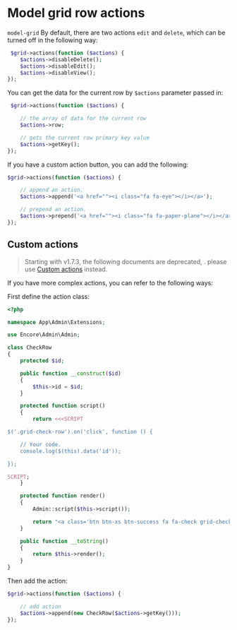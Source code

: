 # Model grid row actions

`model-grid` By default, there are two actions `edit` and `delete`, which can be turned off in the following way:

```php
 $grid->actions(function ($actions) {
    $actions->disableDelete();
    $actions->disableEdit();
    $actions->disableView();
});
```

You can get the data for the current row by `$actions` parameter passed in:

```php
 $grid->actions(function ($actions) {

    // the array of data for the current row
    $actions->row;

    // gets the current row primary key value
    $actions->getKey();
});
```

If you have a custom action button, you can add the following:

```php
$grid->actions(function ($actions) {

    // append an action.
    $actions->append('<a href=""><i class="fa fa-eye"></i></a>');

    // prepend an action.
    $actions->prepend('<a href=""><i class="fa fa-paper-plane"></i></a>');
});
```

## Custom actions

>  Starting with v1.7.3, the following documents are deprecated, . please use [Custom actions](/docs/model-grid-custom-actions) instead.

If you have more complex actions, you can refer to the following ways:

First define the action class:

```php
<?php

namespace App\Admin\Extensions;

use Encore\Admin\Admin;

class CheckRow
{
    protected $id;

    public function __construct($id)
    {
        $this->id = $id;
    }

    protected function script()
    {
        return <<<SCRIPT

$('.grid-check-row').on('click', function () {

    // Your code.
    console.log($(this).data('id'));

});

SCRIPT;
    }

    protected function render()
    {
        Admin::script($this->script());

        return "<a class='btn btn-xs btn-success fa fa-check grid-check-row' data-id='{$this->id}'></a>";
    }

    public function __toString()
    {
        return $this->render();
    }
}
```

Then add the action:

```php
$grid->actions(function ($actions) {

    // add action
    $actions->append(new CheckRow($actions->getKey()));
});
```
